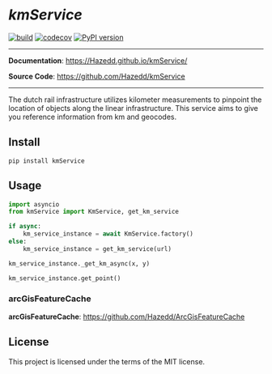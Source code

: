 <p align="center">
   <em><h1>kmService</h1></em>
</p>

[![build](https://github.com/Hazedd/kmService/workflows/Build/badge.svg)](https://github.com/Hazedd/kmService/actions)
[![codecov](https://codecov.io/gh/Hazedd/kmService/branch/master/graph/badge.svg)](https://codecov.io/gh/Hazedd/kmService)
[![PyPI version](https://badge.fury.io/py/kmService.svg)](https://badge.fury.io/py/kmService)

---

**Documentation**: <a href="https://Hazedd.github.io/kmService/" target="_blank">https://Hazedd.github.io/kmService/</a>

**Source Code**: <a href="https://github.com/Hazedd/kmService" target="_blank">https://github.com/Hazedd/kmService</a>

---

The dutch rail infrastructure utilizes kilometer measurements to pinpoint the location of objects along the linear infrastructure.
This service aims to give you reference information from km and geocodes.


## Install

```batch
pip install kmService
```

## Usage

```py
import asyncio
from kmService import KmService, get_km_service

if async:
    km_service_instance = await KmService.factory()
else:
    km_service_instance = get_km_service(url)

km_service_instance._get_km_async(x, y)

km_service_instance.get_point()


```

### arcGisFeatureCache
**arcGisFeatureCache**: <a href="https://github.com/Hazedd/ArcGisFeatureCache" target="_blank">https://github.com/Hazedd/ArcGisFeatureCache</a>


## License

This project is licensed under the terms of the MIT license.
